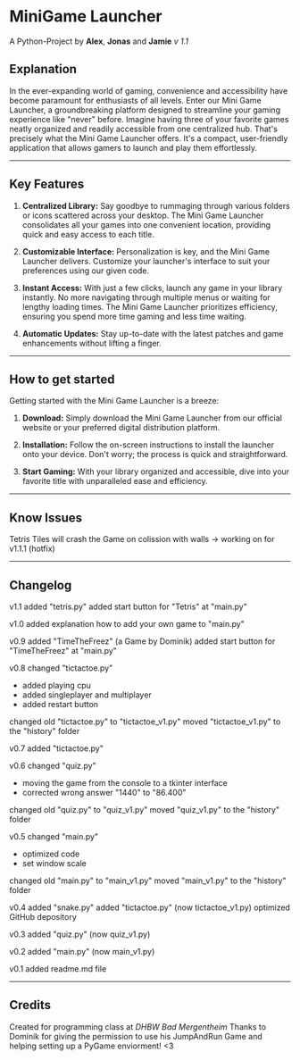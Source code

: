 # MiniGame Launcher
A Python-Project by **Alex**, **Jonas** and **Jamie**
_v 1.1_

## Explanation
In the ever-expanding world of gaming, convenience and accessibility have become paramount for enthusiasts of all levels. 
Enter our Mini Game Launcher, a groundbreaking platform designed to streamline your gaming experience like "never" before.
Imagine having three of your favorite games neatly organized and readily accessible from one centralized hub. 
That's precisely what the Mini Game Launcher offers. 
It's a compact, user-friendly application that allows gamers to launch and play them effortlessly.
****
## Key Features
1. **Centralized Library:** Say goodbye to rummaging through various folders or icons scattered across your desktop. The Mini Game Launcher consolidates all your  games into one convenient location, providing quick and easy access to each title.

2. **Customizable Interface:** Personalization is key, and the Mini Game Launcher delivers. Customize your launcher's interface to suit your preferences using our given code.

3. **Instant Access:** With just a few clicks, launch any game in your library instantly. No more navigating through multiple menus or waiting for lengthy loading times. The Mini Game Launcher prioritizes efficiency, ensuring you spend more time gaming and less time waiting.

4. **Automatic Updates:** Stay up-to-date with the latest patches and game enhancements without lifting a finger. 

****
## How to get started
Getting started with the Mini Game Launcher is a breeze:

1. **Download:** Simply download the Mini Game Launcher from our official website or your preferred digital distribution platform.

2. **Installation:** Follow the on-screen instructions to install the launcher onto your device. Don't worry; the process is quick and straightforward.

3. **Start Gaming:** With your library organized and accessible, dive into your favorite title with unparalleled ease and efficiency.

****
## Know Issues
Tetris Tiles will crash the Game on colission with walls
-> working on for v1.1.1 (hotfix)

****
## Changelog
v1.1
added "tetris.py"
added start button for "Tetris" at "main.py"

v1.0
added explanation how to add your own game to "main.py"


v0.9
added "TimeTheFreez" (a Game by Dominik)
added start button for "TimeTheFreez" at "main.py"


v0.8
changed "tictactoe.py"
- added playing cpu
- added singleplayer and multiplayer
- added restart button

changed old "tictactoe.py" to "tictactoe_v1.py"
moved "tictactoe_v1.py" to the "history" folder


v0.7
added "tictactoe.py"


v0.6
changed "quiz.py"
- moving the game from the console to a tkinter interface
- corrected wrong answer "1440" to "86.400"

changed old "quiz.py" to "quiz_v1.py"
moved "quiz_v1.py" to the "history" folder


v0.5
changed "main.py"
- optimized code
- set window scale

changed old "main.py" to "main_v1.py"
moved "main_v1.py" to the "history" folder

v0.4
added "snake.py"
added "tictactoe.py" (now tictactoe_v1.py)
optimized GitHub depository


v0.3
added "quiz.py" (now quiz_v1.py)


v0.2
added "main.py" (now main_v1.py)


v0.1
added readme.md file
****
## Credits
Created for programming class at *DHBW Bad Mergentheim*
Thanks to Dominik for giving the permission to use his JumpAndRun Game and helping setting up a PyGame enviorment! <3
